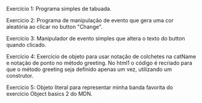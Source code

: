 Exercício 1: Programa simples de tabuada.

Exercício 2: Programa de manipulação de evento que gera uma cor aleatória ao clicar no button "Change".

Exercício 3: Manipulador de evento simples que altera o texto do button quando clicado.

Exercício 4: Exercício de objeto para usar notação de colchetes na catName e notação de ponto no método greeting.
No html1 o código é recriado para que o método greeting seja definido apenas um vez, utilizando um construtor.

Exercício 5: Objeto literal para representar minha banda favorita do exercício Object basics 2 do MDN.
